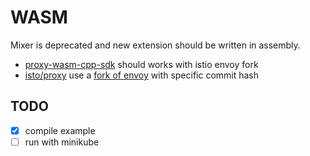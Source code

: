 # WASM

Mixer is deprecated and new extension should be written in assembly.

- [proxy-wasm-cpp-sdk](https://github.com/proxy-wasm/proxy-wasm-cpp-sdk) should works with istio envoy fork
- [isto/proxy](https://github.com/istio/proxy/blob/master/WORKSPACE) use a [fork of envoy](https://github.com/envoyproxy/envoy-wasm) with specific commit hash

## TODO

- [x] compile example
- [ ] run with minikube
